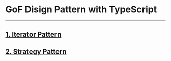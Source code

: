 # GoF Disign Pattern with TypeScript

---

## [1. Iterator Pattern](./src/iterator/)

## [2. Strategy Pattern](./src/strategy/)
